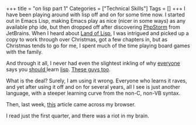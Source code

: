 +++
title = "on lisp part 1"
Categories = ["Technical Skills"]
Tags = []
+++
I have been playing around with lisp off and on for some time now. I started out in Emacs Lisp, making Emacs play as nice (nicer in some ways) as any available php ide, but then dropped off after discovering <a href="http://www.jetbrains.com/phpstorm/">PhpStorm</a> from JetBrains. When I heard about <a href="http://landoflisp.com/">Land of Lisp</a>, I was intrigued and picked up a copy to work through over Christmas, got a few chapters in, but as Christmas tends to go for me, I spent much of the time playing board games with the family.<p /> And through it all, I never had even the slightest inkling of why <a href="http://thecleancoder.blogspot.com/2010/08/why-clojure.html">everyone</a> says you <a href="http://xahlee.org/UnixResource_dir/writ/wl_lisp.html">should </a>learn <a href="http://norvig.com/21-days.html">lisp</a>. <a href="http://bc.tech.coop/blog/040314.html">These guys too</a>. <p /> What is the deal? Surely, I am using it wrong. Everyone who learns it raves, and yet after using it off and on for several years, all I see is just another language, with a steeper learning curve from the non-C, non-VB syntax.<p /> Then, last week, <a href="http://www.defmacro.org/ramblings/lisp.html">this</a> article came across my browser.<p />I read just the first quarter, and there was a riot in my brain.
